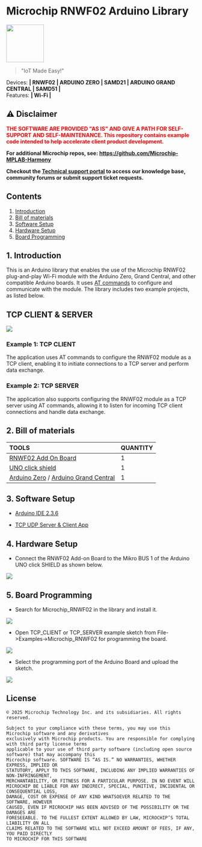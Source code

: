 # Microchip RNWF02 Arduino Library


<img src="docs/IoT-Made-Easy-Logo.png" width=100>


> "IoT Made Easy!" 

Devices: **| RNWF02 | ARDUINO ZERO | SAMD21 | ARDUINO GRAND CENTRAL | SAMD51 |**<br>
Features: **| Wi-Fi |**


## ⚠ Disclaimer

<p><span style="color:red"><b>
THE SOFTWARE ARE PROVIDED "AS IS" AND GIVE A PATH FOR SELF-SUPPORT AND SELF-MAINTENANCE. This repository contains example code intended to help accelerate client product development. </br>

For additional Microchip repos, see: <a href="https://github.com/Microchip-MPLAB-Harmony" target="_blank">https://github.com/Microchip-MPLAB-Harmony</a>

Checkout the <a href="https://microchipsupport.force.com/s/" target="_blank">Technical support portal</a> to access our knowledge base, community forums or submit support ticket requests.
</span></p></b>

## Contents

1. [Introduction](#step1)
1. [Bill of materials](#step2)
1. [Software Setup](#step3)
1. [Hardware Setup](#step4)
1. [Board Programming](#step5)


## 1. Introduction<a name="step1">

This is an Arduino library that enables the use of the Microchip RNWF02 plug-and-play Wi-Fi module with the Arduino Zero, Grand Central, and other compatible Arduino boards. It uses [AT commands](https://ww1.microchip.com/downloads/aemDocuments/documents/WSG/ProductDocuments/SupportingCollateral/AT-Command-Specification-v2.0.0.pdf) to configure and communicate with the module. The library includes two example projects, as listed below.

## TCP CLIENT & SERVER

![](docs/tcp.png)

### Example 1: TCP CLIENT

The application uses AT commands to configure the RNWF02 module as a TCP client, enabling it to initiate connections to a TCP server and perform data exchange.

### Example 2: TCP SERVER

The application also supports configuring the RNWF02 module as a TCP server using AT commands, allowing it to listen for incoming TCP client connections and handle data exchange.

## 2. Bill of materials<a name="step2">

| TOOLS | QUANTITY |
| :- | :- |
| [RNWF02 Add On Board](https://www.microchip.com/en-us/development-tool/ev72e72a) | 1 |
| [UNO click shield](https://www.mikroe.com/arduino-uno-click-shield) | 1 |
| [Arduino Zero](https://store-usa.arduino.cc/products/arduino-zero) / [Arduino Grand Central](https://www.digikey.in/short/577w2n45) | 1 |

## 3. Software Setup<a name="step3">

- [Arduino IDE 2.3.6](https://www.arduino.cc/en/software)

- [TCP UDP Server & Client App](https://play.google.com/store/apps/details?id=tcpudpserverclient.steffenrvs.tcpudpserverclient)

## 4. Hardware Setup<a name="step4">

- Connect the RNWF02 Add-on Board to the Mikro BUS 1 of the Arduino UNO click SHIELD as shown below.

![](docs/hardware.png)

## 5. Board Programming<a name="step5">

- Search for Microchip_RNWF02 in the library and install it.

![](docs/rnwf02.png)

- Open TCP_CLIENT or TCP_SERVER example sketch from File->Examples->Microchip_RNWF02 for programming the board.

![](docs/example.png)

- Select the programming port of the Arduino Board and upload the sketch.

![](docs/port.png)

## License

	© 2025 Microchip Technology Inc. and its subsidiaries. All rights reserved.

	Subject to your compliance with these terms, you may use this Microchip software and any derivatives 
	exclusively with Microchip products. You are responsible for complying with third party license terms 
	applicable to your use of third party software (including open source software) that may accompany this 
	Microchip software. SOFTWARE IS “AS IS.” NO WARRANTIES, WHETHER EXPRESS, IMPLIED OR 
	STATUTORY, APPLY TO THIS SOFTWARE, INCLUDING ANY IMPLIED WARRANTIES OF NON-INFRINGEMENT,
	MERCHANTABILITY, OR FITNESS FOR A PARTICULAR PURPOSE. IN NO EVENT WILL 
	MICROCHIP BE LIABLE FOR ANY INDIRECT, SPECIAL, PUNITIVE, INCIDENTAL OR CONSEQUENTIAL LOSS, 
	DAMAGE, COST OR EXPENSE OF ANY KIND WHATSOEVER RELATED TO THE SOFTWARE, HOWEVER 
	CAUSED, EVEN IF MICROCHIP HAS BEEN ADVISED OF THE POSSIBILITY OR THE DAMAGES ARE 
	FORESEEABLE. TO THE FULLEST EXTENT ALLOWED BY LAW, MICROCHIP’S TOTAL LIABILITY ON ALL 
	CLAIMS RELATED TO THE SOFTWARE WILL NOT EXCEED AMOUNT OF FEES, IF ANY, YOU PAID DIRECTLY 
	TO MICROCHIP FOR THIS SOFTWARE


